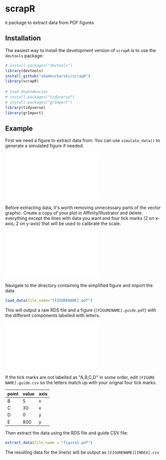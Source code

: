 # scrapR

`R` package to extract data from PDF figures

## Installation

The easiest way to install the development version of `scrapR` is to use the `devtools` package:

```r
# install.packages("devtools")
library(devtools)
install_github("adamkucharski/scrapR")
library(scrapR)

# load dependencies
# install.packages("tidyverse")
# install.packages("grImport")
library(tidyverse)
library(grImport)

```

## Example

First we need a figure to extract data from. You can use `simulate_data()` to generate a simulated figure if needed.

![Screenshot](data/figure0.pdf)

Before extracting data, it's worth removing unnecessary parts of the vector graphic. Create a copy of your plot in Affinity/Illustrator and delete everything except the lines with data you want and four tick marks (2 on x-axis, 2 on y-axis) that will be used to calibrate the scale.

![Screenshot](data/figure1.pdf)

Navigate to the directory containing the simplified figure and import the data

```r
load_data(file_name="[FIGURENAME].pdf")
```

This will output a raw RDS file and a figure (`[FIGURENAME].guide.pdf`) with the different components labelled with letters. 

![Screenshot](data/figure1.pdfguide.pdf)


If the tick marks are not labelled as "A,B,C,D" in some order, edit `[FIGURE NAME].guide.csv` so the letters match up with your orignal four tick marks.

point   | value | axis
------------- | -------------  | -------------  
B | 5 | x
C | 30 | x
D | 0 | y
E | 800 | y

Then extract the data using the RDS file and guide CSV file:

```r
extract_data(file_name = "figure1.pdf")
```

The resulting data for the line(s) will be output as `[FIGURENAME][INDEX].csv`